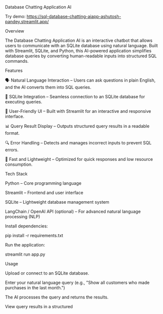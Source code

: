 Database Chatting Application AI

Try demo: https://sql-database-chatting-aiapp-ashutosh-pandey.streamlit.app/

Overview

The Database Chatting Application AI is an interactive chatbot that allows users to communicate with an SQLite database using natural language. Built with Streamlit, SQLite, and Python, this AI-powered application simplifies database queries by converting human-readable inputs into structured SQL commands.

Features

🗣️ Natural Language Interaction – Users can ask questions in plain English, and the AI converts them into SQL queries.

📂 SQLite Integration – Seamless connection to an SQLite database for executing queries.

🎨 User-Friendly UI – Built with Streamlit for an interactive and responsive interface.

📊 Query Result Display – Outputs structured query results in a readable format.

🔍 Error Handling – Detects and manages incorrect inputs to prevent SQL errors.

🚀 Fast and Lightweight – Optimized for quick responses and low resource consumption.

Tech Stack

Python – Core programming language

Streamlit – Frontend and user interface

SQLite – Lightweight database management system

LangChain / OpenAI API (optional) – For advanced natural language processing (NLP)

Install dependencies:

pip install -r requirements.txt

Run the application:

streamlit run app.py

Usage

Upload or connect to an SQLite database.

Enter your natural language query (e.g., "Show all customers who made purchases in the last month.")

The AI processes the query and returns the results.

View query results in a structured
